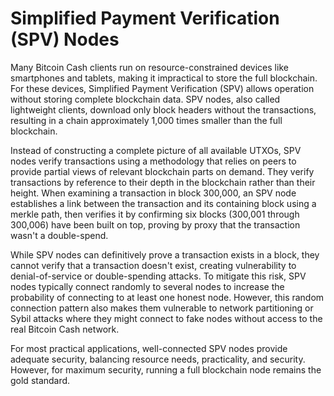 # Simplified Payment Verification (SPV) Nodes

Many Bitcoin Cash clients run on resource-constrained devices like smartphones and tablets, making it impractical to store the full blockchain. For these devices, Simplified Payment Verification (SPV) allows operation without storing complete blockchain data. SPV nodes, also called lightweight clients, download only block headers without the transactions, resulting in a chain approximately 1,000 times smaller than the full blockchain.

Instead of constructing a complete picture of all available UTXOs, SPV nodes verify transactions using a methodology that relies on peers to provide partial views of relevant blockchain parts on demand. They verify transactions by reference to their depth in the blockchain rather than their height. When examining a transaction in block 300,000, an SPV node establishes a link between the transaction and its containing block using a merkle path, then verifies it by confirming six blocks (300,001 through 300,006) have been built on top, proving by proxy that the transaction wasn't a double-spend.

While SPV nodes can definitively prove a transaction exists in a block, they cannot verify that a transaction doesn't exist, creating vulnerability to denial-of-service or double-spending attacks. To mitigate this risk, SPV nodes typically connect randomly to several nodes to increase the probability of connecting to at least one honest node. However, this random connection pattern also makes them vulnerable to network partitioning or Sybil attacks where they might connect to fake nodes without access to the real Bitcoin Cash network.

For most practical applications, well-connected SPV nodes provide adequate security, balancing resource needs, practicality, and security. However, for maximum security, running a full blockchain node remains the gold standard.